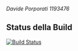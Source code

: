 *Davide Porporati 1193476*

## Status della Build

[![Build Status](https://travis-ci.com/Porpo46/TOS-A2.svg?branch=master)](https://travis-ci.com/Porpo46/TOS-A2)
